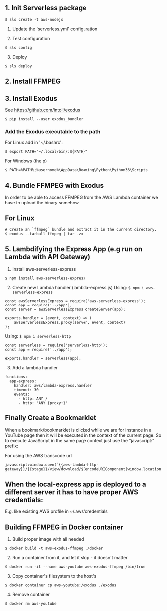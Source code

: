 ## 1. Init Serverless package
```
$ sls create -t aws-nodejs
```

1. Update the 'serverless.yml' configuration

2. Test configuration
```
$ sls config
```

3. Deploy
```
$ sls deploy
```

## 2. Install FFMPEG

## 3. Install Exodus 
See https://github.com/intoli/exodus
```
$ pip install --user exodus_bundler
```

### Add the Exodus executable to the path

For Linux add in '~/.bashrc':
```
$ export PATH="~/.local/bin/:${PATH}"
```

For Windows (the p)
```
$ PATH=%PATH%;%userhome%\AppData\Roaming\Python\Python36\Scripts
```

## 4. Bundle FFMPEG with Exodus
In order to be able to access FFMPEG from the AWS Lambda container we have to upload the binary somehow

## For Linux
```
# Create an `ffmpeg` bundle and extract it in the current directory.
$ exodus --tarball ffmpeg | tar -zx
```

## 5. Lambdifying the Express App (e.g run on Lambda with API Gateway)
1. Install aws-serverless-express
```
$ npm install aws-serverless-express
```

2. Create new Lambda handler (lambda-express.js)
Using: ```$ npm i aws-serverless-express```

```
const awsServerlessExpress = require('aws-serverless-express');
const app = require('../app');
const server = awsServerlessExpress.createServer(app);

exports.handler = (event, context) => (
    awsServerlessExpress.proxy(server, event, context)
);
```

Using: ```$ npm i serverless-http```

```
const serverless = require('serverless-http');
const app = require('../app');

exports.handler = serverless(app);
```

3. Add a lambda handler
```
functions:
  app-express:
    handler: aws/lambda-express.handler
    timeout: 30
    events:
      - http: ANY /
      - http: 'ANY {proxy+}'
```

## Finally Create a Bookmarklet
When a bookmark/bookmarklet is clicked while we are for instance in a YouTube page
then it will be executed in the context of the current page.
So to execute JavaScript in the same page context just use the "javascript:" prefix:

For using the AWS transcode url
```
javascript:window.open(`{{aws-lambda-http-gateway}}/{{stage}}/view/download/${encodeURIComponent(window.location.href)}`)
```


## When the local-express app is deployed to a different server it has to have proper AWS credentials:
E.g. like existing AWS profile in ~/.aws/credentials



## Building FFMPEG in Docker container
1. Build proper image with all needed
```
$ docker build -t aws-exodus-ffmpeg ./docker
```

2. Run a container from it, and let it stop - it doesn't matter
```
$ docker run -it --name aws-youtube aws-exodus-ffmpeg /bin/true
```

3. Copy container's filesystem to the host's
```
$ docker container cp aws-youtube:/exodus ./exodus
```

4. Remove container
```
$ docker rm aws-youtube
```